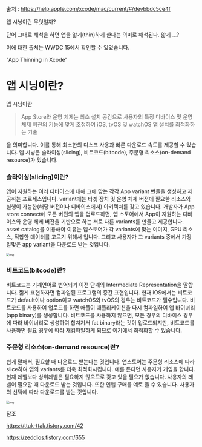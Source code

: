 출처 : https://help.apple.com/xcode/mac/current/#/devbbdc5ce4f

앱 시닝이란 무엇일까?

단어 그대로 해석을 하면 앱을 얇게(thin)하게 한다는 의미로 해석된다. 얇게 ...?

이에 대한 출처는 WWDC 15에서 확인할 수 있었습니다. 

"App Thinning in Xcode"



# 앱 시닝이란?

앱 시닝이란 

> App Store와 운영 체제는 최소 설치 공간으로 사용자의 특정 디바이스 및 운영 체제 버전의 기능에 맞게 조정하여 iOS, tvOS 및 watchOS 앱 설치를 최적화하는 기술

을 의미합니다. 이를 통해 최소한의 디스크 사용과 빠른 다운로드 속도를 제공할 수 있습니다. 앱 시닝은 슬라이싱(slicing), 비트코드(bitcode), 주문형 리소스(on-demand resource)가 있습니다. 



### 슬라이싱(slicing)이란?

앱이 지원하는 여러 디바이스에 대해 그에 맞는 각각 App variant 번들을 생성하고 제공하는 프로세스입니다. variant에는 타겟 장치 및 운영 체제 버전에 필요한 리소스와 실행이 가능한(해당 버전이나 디바이스에서) 아키텍처를 갖고 있습니다. 개발자가 App store connect에 모든 버전의 앱을 업로드하면, 앱 스토어에서 App이 지원하는 디바이스와 운영 체제 버전을 기반으로 하는 서로 다른 variants를 만들고 제공합니다. asset catalog를 이용해야 이유는 앱스토어가 각 variants에 맞는 이미지, GPU 리소스, 적합한 데이터를 고르기 위해서 입니다. 그리고 사용자가 그 variants 중에서 가장 알맞은 app variant을 다운로드 받는 것입니다. 

<img src="https://help.apple.com/xcode/mac/current/en.lproj/Art/app_thinning_2x.png" alt="img" style="zoom:50%;" />

### 비트코드(bitcode)란?

비트코드는 기계언어로 번역되기 이전 단계의 Intermediate Representation을 말합니다. 짧게 표현하자면 컴파일된 프로그램의 중간 표현입니다. 현재 iOS에서는 비트코드가 default이나 option이고 watchOS와 tvOS의 경우는 비트코드가 필수입니다. 비트코드를 사용하여 업로드를 하면 애플이 애플리케이션을 다시 컴파일하여 앱 바이너리(app binary)를 생성합니다. 비트코드를 사용하지 않으면, 모든 경우의 디바이스 경우에 따라 바이너리로 생성하여 합쳐져서 fat binary라는 것이 업로드되지만, 비트코드를 사용하면 필요 경우에 따라 재컴파일하게 되므로 여기에서 최적화할 수 있습니다.



### 주문형 리소스(on-demand resource)란?

쉽게 말해서, 필요할 때 다운로드 받는다는 것입니다. 앱스토어는 주문형 리소스에 따라 slice하여 앱의 variants를 더욱 최적화시킵니다.  예를 든다면 사용자가 게임을 합니다. 현재 레벨보다 상위레벨은 필요하지 않으므로 갖고 있을 필요가 없습니다. 사용자의 레벨이 필요할 때 다운로드 받는 것입니다. 또한 인앱 구매를 예로 들 수 있습니다. 사용자의 선택에 따라 다운로드를 받는 것입니다.



 <img src="https://help.apple.com/xcode/mac/current/en.lproj/Art/on_demand_resources_2x.png" alt="img" style="zoom:50%;" />



참조

 https://ttuk-ttak.tistory.com/42

https://zeddios.tistory.com/655